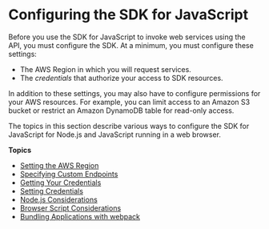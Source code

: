 # Configuring the SDK for JavaScript<a name="configuring-the-jssdk"></a>

Before you use the SDK for JavaScript to invoke web services using the API, you must configure the SDK\. At a minimum, you must configure these settings:
+ The AWS Region in which you will request services\.
+ The *credentials* that authorize your access to SDK resources\.

In addition to these settings, you may also have to configure permissions for your AWS resources\. For example, you can limit access to an Amazon S3 bucket or restrict an Amazon DynamoDB table for read\-only access\.

The topics in this section describe various ways to configure the SDK for JavaScript for Node\.js and JavaScript running in a web browser\.

**Topics**
+ [Setting the AWS Region](setting-region.md)
+ [Specifying Custom Endpoints](specifying-endpoints.md)
+ [Getting Your Credentials](getting-your-credentials.md)
+ [Setting Credentials](setting-credentials.md)
+ [Node\.js Considerations](node-js-considerations.md)
+ [Browser Script Considerations](browser-js-considerations.md)
+ [Bundling Applications with webpack](webpack.md)